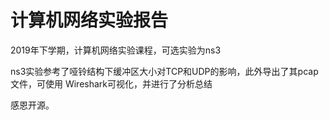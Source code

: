 # 计算机网络实验报告
2019年下学期，计算机网络实验课程，可选实验为ns3

ns3实验参考了哑铃结构下缓冲区大小对TCP和UDP的影响，此外导出了其pcap文件，可使用 Wireshark可视化，并进行了分析总结

感恩开源。

